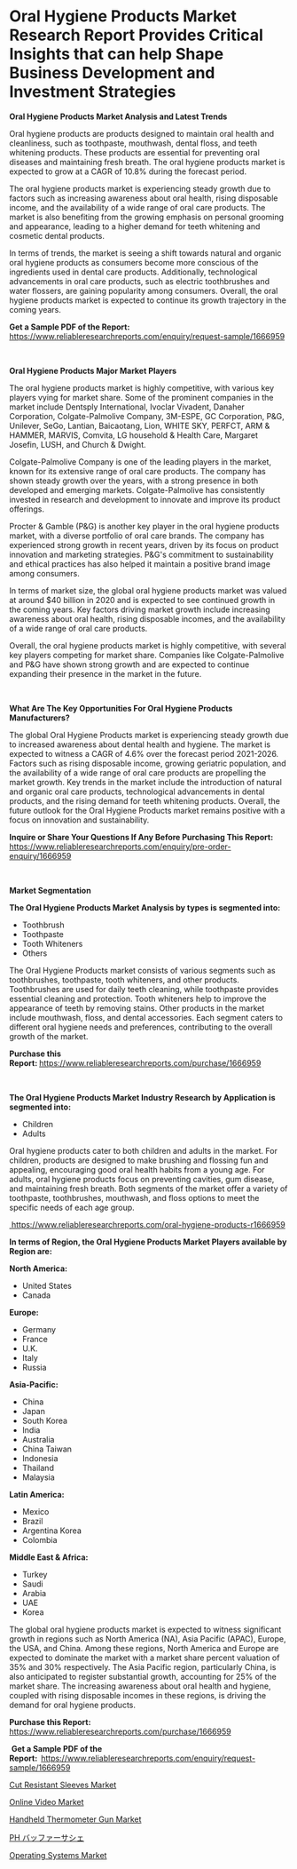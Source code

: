 <p><h1>Oral Hygiene Products Market Research Report Provides Critical Insights that can help Shape Business Development and Investment Strategies</h1></p><p><strong>Oral Hygiene Products Market Analysis and Latest Trends</strong></p>
<p><p>Oral hygiene products are products designed to maintain oral health and cleanliness, such as toothpaste, mouthwash, dental floss, and teeth whitening products. These products are essential for preventing oral diseases and maintaining fresh breath. The oral hygiene products market is expected to grow at a CAGR of 10.8% during the forecast period.</p><p>The oral hygiene products market is experiencing steady growth due to factors such as increasing awareness about oral health, rising disposable income, and the availability of a wide range of oral care products. The market is also benefiting from the growing emphasis on personal grooming and appearance, leading to a higher demand for teeth whitening and cosmetic dental products.</p><p>In terms of trends, the market is seeing a shift towards natural and organic oral hygiene products as consumers become more conscious of the ingredients used in dental care products. Additionally, technological advancements in oral care products, such as electric toothbrushes and water flossers, are gaining popularity among consumers. Overall, the oral hygiene products market is expected to continue its growth trajectory in the coming years.</p></p>
<p><strong>Get a Sample PDF of the Report:&nbsp;</strong> <a href="https://www.reliableresearchreports.com/enquiry/request-sample/1666959">https://www.reliableresearchreports.com/enquiry/request-sample/1666959</a></p>
<p>&nbsp;</p>
<p><strong>Oral Hygiene Products Major Market Players</strong></p>
<p><p>The oral hygiene products market is highly competitive, with various key players vying for market share. Some of the prominent companies in the market include Dentsply International, Ivoclar Vivadent, Danaher Corporation, Colgate-Palmolive Company, 3M-ESPE, GC Corporation, P&G, Unilever, SeGo, Lantian, Baicaotang, Lion, WHITE SKY, PERFCT, ARM & HAMMER, MARVIS, Comvita, LG household & Health Care, Margaret Josefin, LUSH, and Church & Dwight.</p><p>Colgate-Palmolive Company is one of the leading players in the market, known for its extensive range of oral care products. The company has shown steady growth over the years, with a strong presence in both developed and emerging markets. Colgate-Palmolive has consistently invested in research and development to innovate and improve its product offerings.</p><p>Procter & Gamble (P&G) is another key player in the oral hygiene products market, with a diverse portfolio of oral care brands. The company has experienced strong growth in recent years, driven by its focus on product innovation and marketing strategies. P&G's commitment to sustainability and ethical practices has also helped it maintain a positive brand image among consumers.</p><p>In terms of market size, the global oral hygiene products market was valued at around $40 billion in 2020 and is expected to see continued growth in the coming years. Key factors driving market growth include increasing awareness about oral health, rising disposable incomes, and the availability of a wide range of oral care products.</p><p>Overall, the oral hygiene products market is highly competitive, with several key players competing for market share. Companies like Colgate-Palmolive and P&G have shown strong growth and are expected to continue expanding their presence in the market in the future.</p></p>
<p>&nbsp;</p>
<p><strong>What Are The Key Opportunities For Oral Hygiene Products Manufacturers?</strong></p>
<p><p>The global Oral Hygiene Products market is experiencing steady growth due to increased awareness about dental health and hygiene. The market is expected to witness a CAGR of 4.6% over the forecast period 2021-2026. Factors such as rising disposable income, growing geriatric population, and the availability of a wide range of oral care products are propelling the market growth. Key trends in the market include the introduction of natural and organic oral care products, technological advancements in dental products, and the rising demand for teeth whitening products. Overall, the future outlook for the Oral Hygiene Products market remains positive with a focus on innovation and sustainability.</p></p>
<p><strong>Inquire or Share Your Questions If Any Before Purchasing This Report:</strong> <a href="https://www.reliableresearchreports.com/enquiry/pre-order-enquiry/1666959">https://www.reliableresearchreports.com/enquiry/pre-order-enquiry/1666959</a></p>
<p>&nbsp;</p>
<p><strong>Market Segmentation</strong></p>
<p><strong>The Oral Hygiene Products Market Analysis by types is segmented into:</strong></p>
<p><ul><li>Toothbrush</li><li>Toothpaste</li><li>Tooth Whiteners</li><li>Others</li></ul></p>
<p><p>The Oral Hygiene Products market consists of various segments such as toothbrushes, toothpaste, tooth whiteners, and other products. Toothbrushes are used for daily teeth cleaning, while toothpaste provides essential cleaning and protection. Tooth whiteners help to improve the appearance of teeth by removing stains. Other products in the market include mouthwash, floss, and dental accessories. Each segment caters to different oral hygiene needs and preferences, contributing to the overall growth of the market.</p></p>
<p><strong>Purchase this Report:&nbsp;</strong><a href="https://www.reliableresearchreports.com/purchase/1666959">https://www.reliableresearchreports.com/purchase/1666959</a></p>
<p>&nbsp;</p>
<p><strong>The Oral Hygiene Products Market Industry Research by Application is segmented into:</strong></p>
<p><ul><li>Children</li><li>Adults</li></ul></p>
<p><p>Oral hygiene products cater to both children and adults in the market. For children, products are designed to make brushing and flossing fun and appealing, encouraging good oral health habits from a young age. For adults, oral hygiene products focus on preventing cavities, gum disease, and maintaining fresh breath. Both segments of the market offer a variety of toothpaste, toothbrushes, mouthwash, and floss options to meet the specific needs of each age group.</p></p>
<p><a href="https://www.reliableresearchreports.com/oral-hygiene-products-r1666959">&nbsp;https://www.reliableresearchreports.com/oral-hygiene-products-r1666959</a></p>
<p><strong>In terms of Region, the Oral Hygiene Products Market Players available by Region are:</strong></p>
<p>
    <p> <strong> North America: </strong>
        <ul>
            <li>United States</li>
            <li>Canada</li>
        </ul>
        </p> 
    <p> <strong> Europe: </strong>
        <ul>
            <li>Germany</li>
            <li>France</li>
            <li>U.K.</li>
            <li>Italy</li>
            <li>Russia</li>
        </ul>
        </p> 
    <p> <strong> Asia-Pacific: </strong>
        <ul>
            <li>China</li>
            <li>Japan</li>
            <li>South Korea</li>
            <li>India</li>
            <li>Australia</li>
            <li>China Taiwan</li>
            <li>Indonesia</li>
            <li>Thailand</li>
            <li>Malaysia</li>
        </ul>
        </p> 
    <p> <strong> Latin America: </strong>
        <ul>
            <li>Mexico</li>
            <li>Brazil</li>
            <li>Argentina Korea</li>
            <li>Colombia</li>
        </ul>
        </p> 
    <p> <strong> Middle East & Africa: </strong>
        <ul>
            <li>Turkey</li>
            <li>Saudi</li>
            <li>Arabia</li>
            <li>UAE</li>
            <li>Korea</li>
        </ul>
    </p>
    </p>
<p><p>The global oral hygiene products market is expected to witness significant growth in regions such as North America (NA), Asia Pacific (APAC), Europe, the USA, and China. Among these regions, North America and Europe are expected to dominate the market with a market share percent valuation of 35% and 30% respectively. The Asia Pacific region, particularly China, is also anticipated to register substantial growth, accounting for 25% of the market share. The increasing awareness about oral health and hygiene, coupled with rising disposable incomes in these regions, is driving the demand for oral hygiene products.</p></p>
<p><strong>Purchase this Report: </strong><a href="https://www.reliableresearchreports.com/purchase/1666959">https://www.reliableresearchreports.com/purchase/1666959</a></p>
<p>&nbsp;<strong>Get a Sample PDF of the Report:&nbsp;&nbsp;</strong><a href="https://www.reliableresearchreports.com/enquiry/request-sample/1666959">https://www.reliableresearchreports.com/enquiry/request-sample/1666959</a></p>
<p><strong></strong></p>
<p><p><a href="https://www.linkedin.com/pulse/cut-resistant-sleeves-market-insights-cagr-trends-46kxe">Cut Resistant Sleeves Market</a></p><p><a href="https://github.com/Whitneyboyettebo9kiw7yr13/Market-Research-Report-List-2/blob/main/online-video-market.md">Online Video Market</a></p><p><a href="https://www.linkedin.com/pulse/handheld-thermometer-gun-market-competitive-analysis-zl0pe">Handheld Thermometer Gun Market</a></p><p><a href="https://medium.com/@pollynsatcherayted345/ph%E3%83%90%E3%83%83%E3%83%95%E3%82%A1%E3%83%BC%E3%82%B5%E3%82%B7%E3%82%A7%E5%B8%82%E5%A0%B4-%E5%B8%82%E5%A0%B4cagr-%E5%B8%82%E5%A0%B4%E3%83%88%E3%83%AC%E3%83%B3%E3%83%89-%E3%81%8A%E3%82%88%E3%81%B3%E6%88%90%E9%95%B7%E6%88%A6%E7%95%A5%E3%81%AB%E9%96%A2%E3%81%99%E3%82%8B%E6%B4%9E%E5%AF%9F-09ddc43a87c4">PH バッファーサシェ</a></p><p><a href="https://github.com/RebekaAnderson14/Market-Research-Report-List-1/blob/main/operating-systems-market.md">Operating Systems Market</a></p></p>